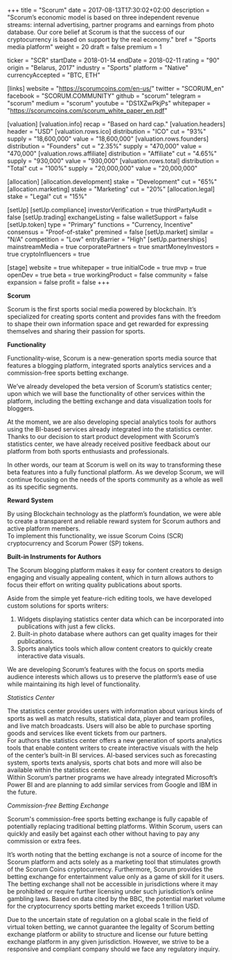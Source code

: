 +++
title = "Scorum"
date = 2017-08-13T17:30:02+02:00
description = "Scorum’s economic model is based on three independent revenue streams: internal advertising, partner programs and earnings from photo database. Our core belief at Scorum is that the success of our cryptocurrency is based on support by the real economy."
bref = "Sports media platform"
weight = 20
draft = false
premium = 1

ticker = "SCR"
startDate = 2018-01-14
endDate = 2018-02-11
rating = "90"
origin = "Belarus, 2017"
industry = "Sports"
platform = "Native"
currencyAccepted = "BTC, ETH"

[links]
  website = "https://scorumcoins.com/en-us/"
  twitter = "SCORUM_en"
  facebook = "SCORUM.COMMUNITY"
  github = "scorum"
  telegram = "scorum"
  medium = "scorum"
  youtube = "DS1XZwPkjPs"
  whitepaper = "https://scorumcoins.com/scorum_white_paper_en.pdf"

[valuation]
  [valuation.info]
    recap = "Based on hard cap."
  [valuation.headers]
    header = "USD"
    [valuation.rows.ico]
      distribution = "ICO"
      cut = "93%"
      supply = "18,600,000"
      value = "18,600,000"
    [valuation.rows.founders]
      distribution = "Founders"
      cut = "2.35%"
      supply = "470,000"
      value = "470,000"
    [valuation.rows.affiliate]
      distribution = "Affiliate"
      cut = "4.65%"
      supply = "930,000"
      value = "930,000"
    [valuation.rows.total]
      distribution = "Total"
      cut = "100%"
      supply = "20,000,000"
      value = "20,000,000"

[allocation]
  [allocation.development]
    stake = "Development"
    cut = "65%"
  [allocation.marketing]
    stake = "Marketing"
    cut = "20%"
  [allocation.legal]
    stake = "Legal"
    cut = "15%"

[setUp]
  [setUp.compliance]
    investorVerification = true
    thirdPartyAudit = false
  [setUp.trading]
    exchangeListing = false
    walletSupport = false
  [setUp.token]
    type = "Primary"
    functions = "Currency, Incentive"
    consensus = "Proof-of-stake"
    premined = false
  [setUp.market]
    similar = "N/A"
    competition = "Low"
    entryBarrier = "High"
  [setUp.partnerships]
    mainstreamMedia = true
    corporatePartners = true
    smartMoneyInvestors = true
    cryptoInfluencers = true

[stage]
  website = true
  whitepaper = true
  initialCode = true
  mvp = true
  openDev = true
  beta = true
  workingProduct = false
  community = false
  expansion = false
  profit = false
+++

**Scorum**

Scorum is the first sports social media powered by blockchain. It’s specialized for creating sports content and provides fans with the freedom to shape their own information space and get rewarded for expressing themselves and sharing their passion for sports.

**Functionality**

Functionality-wise, Scorum is a new-generation sports media source that
features a blogging platform, integrated sports analytics services and a
commission-free sports betting exchange.  

We’ve already developed the beta version of Scorum’s statistics center; upon
which we will base the functionality of other services within the platform,
including the betting exchange and data visualization tools for bloggers.


At the moment, we are also developing special analytics tools for authors using
the BI-based services already integrated into the statistics center.  
Thanks to our decision to start product development with Scorum’s statistics
center, we have already received positive feedback about our platform from both
sports enthusiasts and professionals.


In other words, our team at Scorum is well on its way to transforming these beta
features into a fully functional platform. As we develop Scorum, we will continue
focusing on the needs of the sports community as a whole as well as its specific
segments.

**Reward System**

By using Blockchain technology as the platform’s foundation, we were able to
create a transparent and reliable reward system for Scorum authors and active
platform members.  
To implement this functionality, we issue Scorum Coins (SCR) cryptocurrency
and Scorum Power (SP) tokens.

**Built-in Instruments for Authors**

The Scorum blogging platform makes it easy for content creators to design
engaging and visually appealing content, which in turn allows authors to focus
their effort on writing quality publications about sports.

Aside from the simple yet feature-rich editing tools, we have developed custom
solutions for sports writers:

1. Widgets displaying statistics center data which can be incorporated into
publications with just a few clicks.  
2. Built-in photo database where authors can get quality images for their
publications.  
3. Sports analytics tools which allow content creators to quickly create
interactive data visuals.

We are developing Scorum’s features with the focus on sports media audience
interests which allows us to preserve the platform’s ease of use while
maintaining its high level of functionality.

*Statistics Center*

The statistics center provides users with information about various kinds of
sports as well as match results, statistical data, player and team profiles, and live
match broadcasts. Users will also be able to purchase sporting goods and
services like event tickets from our partners.  
For authors the statistics center offers a new generation of sports analytics
tools that enable content writers to create interactive visuals with the help of the
center’s built-in BI services. AI-based services such as forecasting system,
sports texts analysis, sports chat bots and more will also be available within the
statistics center.  
Within Scorum’s partner programs we have already integrated Microsoft’s Power
BI and are planning to add similar services from Google and IBM in the future.

*Commission-free Betting Exchange*

Scorum's commission-free sports betting exchange is fully capable of potentially
replacing traditional betting platforms. Within Scorum, users can quickly and
easily bet against each other without having to pay any commission or extra
fees.  

It’s worth noting that the betting exchange is not a source of income for the
Scorum platform and acts solely as a marketing tool that stimulates growth of
the Scorum Coins cryptocurrency. Furthermore, Scorum provides the betting
exchange for entertainment value only as a game of skill for it users. The betting
exchange shall not be accessible in jurisdictions where it may be prohibited or
require further licensing under such jurisdiction’s online gambling laws. Based on
data cited by the BBC, the potential market volume for the cryptocurrency sports
betting market exceeds 1 trillion USD.  

Due to the uncertain state of regulation on a global scale in the field of virtual
token betting, we cannot guarantee the legality of Scorum betting exchange
platform or ability to structure and license our future betting exchange platform
in any given jurisdiction. However, we strive to be a responsive and compliant
company should we face any regulatory inquiry. 
